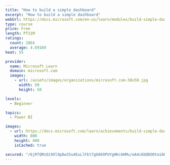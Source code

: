 ```yaml
---
title: "How to build a simple dashboard"
excerpt: "How to build a simple dashboard"
webUrl: https://docs.microsoft.com/en-us/learn/modules/build-simple-dashboard/
type: course
price: Free
length: PT31M
ratings:
  count: 2864
  average: 4.69169
heat: 55

provider:
  name: Microsoft Learn
  domain: microsoft.com
  images:
    - url: /assets/images/organizations/microsoft.com-50x50.jpg
      width: 50
      height: 50

levels:
  - Beginner

topics:
  - Power BI

images:
  - url: https://docs.microsoft.com/learn/achievements/build-simple-dashboard-social.png
    width: 800
    height: 400
    isCached: true

secured: "/6jRTQMzOi9Xl9pDw3Su4EuLlFkt7g6869PUYgHKc6HMu/eA4c6bDDOOtoiOQyMe8oMOI689t7wChFXtEEda1VyXlQfduiguYNK0GbWx8NnQY0D5e7ajGBI9sDcs1DAEt4SDLFT+JfMN7DXGHuTpp+IoOrss5Y2jQZp1KIo4WYysMm5UslAMdTfEBZXtucy4zeos82nnVclMsXvohk2sCiSl7Bc6SuhwBvsgrZnRwx7a38cxMwX34K/X072yb8gQSVgdOVOoaIhzVLgcE9ZmxYWHm2lbGF3dlqZdKjQRZwa7wVvLNIuzWvXooHOzpQGy2fWe5rlB9z+dmBDPztBq8510qlQ01cEX+WEjUrxVnO3u8gw+7ARDAwkRFHZZG+aHxOK0YZziPxELC2G6Amp/jHadZl62fsex89VOKLXgjt4=;2NL27GO0toiVYXlBksNG+Q=="
---
```


